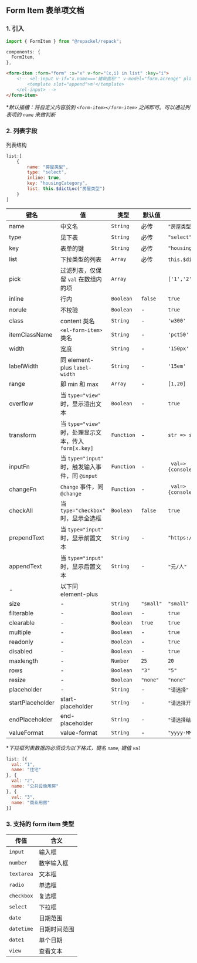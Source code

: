 ## **Form Item** 表单项文档

### 1. 引入 
```javascript
import { FormItem } from "@repackel/repack";
```
```javascript
components: {
  FormItem,
},
```
```html
<form-item :form="form" :x="x" v-for="(x,i) in list" :key="i">
    <!-- <el-input v-if="x.name==='建筑面积'" v-model="form.acreage" placeholder="建筑面积" size="small">
        <template slot="append">m²</template>
    </el-input> -->
</form-item>
```

**默认插槽：将自定义内容放到 `<form-item></form-item>` 之间即可。可以通过列表项的 `name` 来做判断*

### 2. 列表字段

列表结构
```javascript
list:[
    {
        name: "房屋类型",
        type: "select",
        inline: true,
        key: "housingCategory",
        list: this.$dictLoc("房屋类型")
    }
]

```

| 键名 | 值 | 类型 | 默认值 | 示例 |
| --- | --- | --- |--- | --- |
| name | 中文名 | `String` | 必传 | `"房屋类型"` |
| type | 见下表 | `String`| 必传 | `"select"` |
| key | 表单的键 | `String` | 必传 | `"housingCategory"` |
| list | 下拉类型的列表 | `Array` | 必传 | `this.$dictLoc("房屋类型")` |
| pick | 过滤列表，仅保留 `val` 在数组内的项 | `Array` |   | `['1','2']` |
| inline | 行内 | `Boolean` | `false` | `true` |
| norule | 不校验 | `Boolean` | - | `true`  |
| class | content 类名 | `String` | - | `'w300'` |
| itemClassName | `<el-form-item>` 类名 | `String` | - | `'pct50'` |
| width | 宽度 | `String` | - | `'150px'` |
| labelWidth | 同 element-plus `label-width` | `String` | - | `'15em'` |
| range | 即 min 和 max | `Array` | - | `[1,20]` |
| overflow | 当 `type="view"` 时，显示溢出文本 | `Boolean` | - | `true` |
| transform | 当 `type="view"` 时，处理显示文本，传入`form[x.key]` | `Function` | - | `str => str.substr(0,4)` |
| inputFn | 当 `type="input"` 时，触发输入事件，同 `@input` | `Function` | - | ` val=>{console.log('input=>',val)}` |
| changeFn | `Change` 事件，同 `@change` | `Function` | - | ` val=>{console.log('change=>',val)}` |
| checkAll | 当 `type="checkbox"` 时，显示全选框 | `Boolean` | `false` | `true` |
| prependText | 当 `type="input"` 时，显示前置文本 | `String` | - | `"https://"` |
| appendText | 当 `type="input"` 时，显示后置文本 | `String` | - | `"元/人"` |
| - | 以下同 element-plus ||||
| size | - | `String` | `"small"` | `"small"` |
| filterable | - | `Boolean` | - | `true` |
| clearable | - | `Boolean` | `true` | `true` |
| multiple | - | `Boolean` | - | `true` |
| readonly | - | `Boolean` | - | `true` |
| disabled | - | `Boolean` | - | `true` |
| maxlength | - | `Number` | `25` | `20` |
| rows | - | `Boolean` | `"3"` | `"5"` |
| resize | - | `Boolean` | `"none"` | `"none"` |
| placeholder | - | `String` | - | `"请选择"` |
| startPlaceholder | start-placeholder | `String` | - | `"请选择开始时间"` |
| endPlaceholder | end-placeholder | `String` | - | `"请选择结束时间"` |
| valueFormat | value-format | `String` | - | `"yyyy-MM-dd HH:mm:ss"` |

**下拉框列表数据的必须设为以下格式，键名 `name`, 键值 `val`*

```javascript
list: [{
  val: "1",
  name: "住宅"
}, {
  val: "2",
  name: "公共设施用房"
}, {
  val: "3",
  name: "商业用房"
}]
```

### 3. 支持的 form item 类型

| 传值 | 含义 |
| -- | -- |
| `input` | 输入框 |
| `number` | 数字输入框 |
| `textarea` | 文本框 |
| `radio` | 单选框 |
| `checkbox` | 复选框 |
| `select`| 下拉框 | 
| `date`| 日期范围 |
| `datetime` | 日期时间范围 |
| `date1`| 单个日期 |
| `view` | 查看文本 |